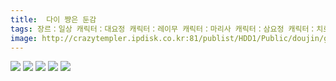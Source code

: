 ```yaml
---
title:  다이 쨩은 둔감
tags: 장르：일상 캐릭터：대요정 캐릭터：레이무 캐릭터：마리사 캐릭터：삼요정 캐릭터：치르노 캐릭터：클라운피스 もや造 동방_웹코믹
image: http://crazytempler.ipdisk.co.kr:81/publist/HDD1/Public/doujin/ghap/5549/001.jpg
---
```

<img src="http://crazytempler.ipdisk.co.kr:81/publist/HDD1/Public/doujin/ghap/5549/001.jpg">
<img src="http://crazytempler.ipdisk.co.kr:81/publist/HDD1/Public/doujin/ghap/5549/002.jpg">
<img src="http://crazytempler.ipdisk.co.kr:81/publist/HDD1/Public/doujin/ghap/5549/003.jpg">
<img src="http://crazytempler.ipdisk.co.kr:81/publist/HDD1/Public/doujin/ghap/5549/004.jpg">
<img src="http://crazytempler.ipdisk.co.kr:81/publist/HDD1/Public/doujin/ghap/5549/005.jpg">
